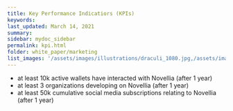 ```yaml
---
title: Key Performance Indicatiors (KPIs)
keywords: 
last_updated: March 14, 2021
summary: 
sidebar: mydoc_sidebar
permalink: kpi.html
folder: white_paper/marketing
list_images: '/assets/images/illustrations/draculi_1080.jpg,/assets/images/illustrations/laurence_the_duelist_1080.png,/assets/images/illustrations/iscara_the_ten_thousand_guns_1080.png,/assets/images/illustrations/alpha_draculi_1080.png'
---
```

- at least 10k active wallets have interacted with Novellia (after 1 year)
- at least 3 organizations developing on Novellia (after 1 year)
- at least 50k cumulative social media subscriptions relating to Novellia (after 1 year)
